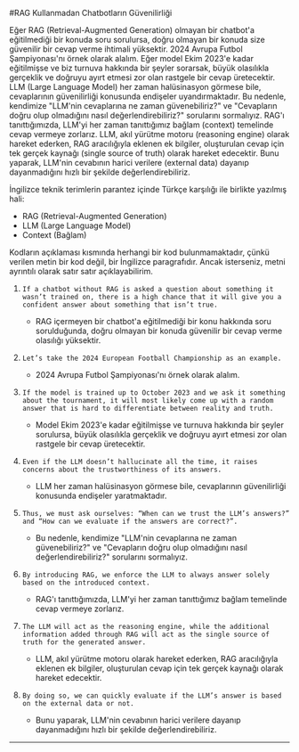 #RAG Kullanmadan Chatbotların Güvenilirliği

Eğer RAG (Retrieval-Augmented Generation) olmayan bir chatbot'a eğitilmediği bir konuda soru sorulursa, doğru olmayan bir konuda size güvenilir bir cevap verme ihtimali yüksektir. 2024 Avrupa Futbol Şampiyonası'nı örnek olarak alalım. Eğer model Ekim 2023'e kadar eğitilmişse ve biz turnuva hakkında bir şeyler sorarsak, büyük olasılıkla gerçeklik ve doğruyu ayırt etmesi zor olan rastgele bir cevap üretecektir. LLM (Large Language Model) her zaman halüsinasyon görmese bile, cevaplarının güvenilirliği konusunda endişeler uyandırmaktadır. Bu nedenle, kendimize "LLM'nin cevaplarına ne zaman güvenebiliriz?" ve "Cevapların doğru olup olmadığını nasıl değerlendirebiliriz?" sorularını sormalıyız. RAG'ı tanıttığımızda, LLM'yi her zaman tanıttığımız bağlam (context) temelinde cevap vermeye zorlarız. LLM, akıl yürütme motoru (reasoning engine) olarak hareket ederken, RAG aracılığıyla eklenen ek bilgiler, oluşturulan cevap için tek gerçek kaynağı (single source of truth) olarak hareket edecektir. Bunu yaparak, LLM'nin cevabının harici verilere (external data) dayanıp dayanmadığını hızlı bir şekilde değerlendirebiliriz.

İngilizce teknik terimlerin parantez içinde Türkçe karşılığı ile birlikte yazılmış hali:

- RAG (Retrieval-Augmented Generation) 
- LLM (Large Language Model) 
- Context (Bağlam)

Kodların açıklaması kısmında herhangi bir kod bulunmamaktadır, çünkü verilen metin bir kod değil, bir İngilizce paragrafıdır. Ancak isterseniz, metni ayrıntılı olarak satır satır açıklayabilirim.

1. `If a chatbot without RAG is asked a question about something it wasn’t trained on, there is a high chance that it will give you a confident answer about something that isn’t true.`
   - RAG içermeyen bir chatbot'a eğitilmediği bir konu hakkında soru sorulduğunda, doğru olmayan bir konuda güvenilir bir cevap verme olasılığı yüksektir.

2. `Let’s take the 2024 European Football Championship as an example.`
   - 2024 Avrupa Futbol Şampiyonası'nı örnek olarak alalım.

3. `If the model is trained up to October 2023 and we ask it something about the tournament, it will most likely come up with a random answer that is hard to differentiate between reality and truth.`
   - Model Ekim 2023'e kadar eğitilmişse ve turnuva hakkında bir şeyler sorulursa, büyük olasılıkla gerçeklik ve doğruyu ayırt etmesi zor olan rastgele bir cevap üretecektir.

4. `Even if the LLM doesn’t hallucinate all the time, it raises concerns about the trustworthiness of its answers.`
   - LLM her zaman halüsinasyon görmese bile, cevaplarının güvenilirliği konusunda endişeler yaratmaktadır.

5. `Thus, we must ask ourselves: “When can we trust the LLM’s answers?” and “How can we evaluate if the answers are correct?”.`
   - Bu nedenle, kendimize "LLM'nin cevaplarına ne zaman güvenebiliriz?" ve "Cevapların doğru olup olmadığını nasıl değerlendirebiliriz?" sorularını sormalıyız.

6. `By introducing RAG, we enforce the LLM to always answer solely based on the introduced context.`
   - RAG'ı tanıttığımızda, LLM'yi her zaman tanıttığımız bağlam temelinde cevap vermeye zorlarız.

7. `The LLM will act as the reasoning engine, while the additional information added through RAG will act as the single source of truth for the generated answer.`
   - LLM, akıl yürütme motoru olarak hareket ederken, RAG aracılığıyla eklenen ek bilgiler, oluşturulan cevap için tek gerçek kaynağı olarak hareket edecektir.

8. `By doing so, we can quickly evaluate if the LLM’s answer is based on the external data or not.`
   - Bunu yaparak, LLM'nin cevabının harici verilere dayanıp dayanmadığını hızlı bir şekilde değerlendirebiliriz.

---

